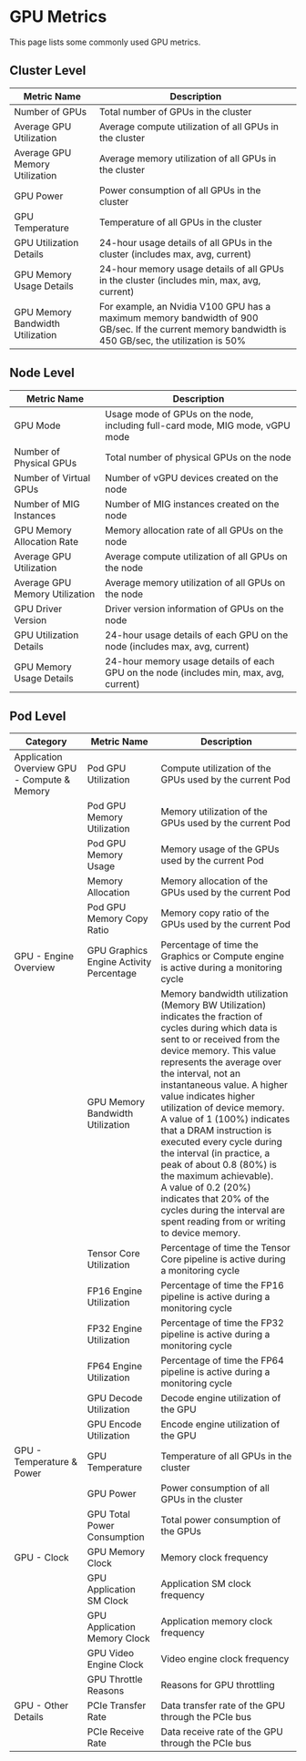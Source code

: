# GPU Metrics

This page lists some commonly used GPU metrics.

## Cluster Level

| Metric Name | Description |
| ----------- | ----------- |
| Number of GPUs | Total number of GPUs in the cluster |
| Average GPU Utilization | Average compute utilization of all GPUs in the cluster |
| Average GPU Memory Utilization | Average memory utilization of all GPUs in the cluster |
| GPU Power | Power consumption of all GPUs in the cluster |
| GPU Temperature | Temperature of all GPUs in the cluster |
| GPU Utilization Details | 24-hour usage details of all GPUs in the cluster (includes max, avg, current) |
| GPU Memory Usage Details | 24-hour memory usage details of all GPUs in the cluster (includes min, max, avg, current) |
| GPU Memory Bandwidth Utilization | For example, an Nvidia V100 GPU has a maximum memory bandwidth of 900 GB/sec. If the current memory bandwidth is 450 GB/sec, the utilization is 50% |

## Node Level

| Metric Name | Description |
| ----------- | ----------- |
| GPU Mode | Usage mode of GPUs on the node, including full-card mode, MIG mode, vGPU mode |
| Number of Physical GPUs | Total number of physical GPUs on the node |
| Number of Virtual GPUs | Number of vGPU devices created on the node |
| Number of MIG Instances | Number of MIG instances created on the node |
| GPU Memory Allocation Rate | Memory allocation rate of all GPUs on the node |
| Average GPU Utilization | Average compute utilization of all GPUs on the node |
| Average GPU Memory Utilization | Average memory utilization of all GPUs on the node |
| GPU Driver Version | Driver version information of GPUs on the node |
| GPU Utilization Details | 24-hour usage details of each GPU on the node (includes max, avg, current) |
| GPU Memory Usage Details | 24-hour memory usage details of each GPU on the node (includes min, max, avg, current) |

## Pod Level

| Category | Metric Name | Description |
| -------- | ----------- | ----------- |
| Application Overview GPU - Compute & Memory | Pod GPU Utilization | Compute utilization of the GPUs used by the current Pod |
| | Pod GPU Memory Utilization | Memory utilization of the GPUs used by the current Pod |
| | Pod GPU Memory Usage | Memory usage of the GPUs used by the current Pod |
| | Memory Allocation | Memory allocation of the GPUs used by the current Pod |
| | Pod GPU Memory Copy Ratio | Memory copy ratio of the GPUs used by the current Pod |
| GPU - Engine Overview | GPU Graphics Engine Activity Percentage | Percentage of time the Graphics or Compute engine is active during a monitoring cycle |
| | GPU Memory Bandwidth Utilization | Memory bandwidth utilization (Memory BW Utilization) indicates the fraction of cycles during which data is sent to or received from the device memory. This value represents the average over the interval, not an instantaneous value. A higher value indicates higher utilization of device memory.<br>A value of 1 (100%) indicates that a DRAM instruction is executed every cycle during the interval (in practice, a peak of about 0.8 (80%) is the maximum achievable).<br>A value of 0.2 (20%) indicates that 20% of the cycles during the interval are spent reading from or writing to device memory. |
| | Tensor Core Utilization | Percentage of time the Tensor Core pipeline is active during a monitoring cycle |
| | FP16 Engine Utilization | Percentage of time the FP16 pipeline is active during a monitoring cycle |
| | FP32 Engine Utilization | Percentage of time the FP32 pipeline is active during a monitoring cycle |
| | FP64 Engine Utilization | Percentage of time the FP64 pipeline is active during a monitoring cycle |
| | GPU Decode Utilization | Decode engine utilization of the GPU |
| | GPU Encode Utilization | Encode engine utilization of the GPU |
| GPU - Temperature & Power | GPU Temperature | Temperature of all GPUs in the cluster |
| | GPU Power | Power consumption of all GPUs in the cluster |
| | GPU Total Power Consumption | Total power consumption of the GPUs |
| GPU - Clock | GPU Memory Clock | Memory clock frequency |
| | GPU Application SM Clock | Application SM clock frequency |
| | GPU Application Memory Clock | Application memory clock frequency |
| | GPU Video Engine Clock | Video engine clock frequency |
| | GPU Throttle Reasons | Reasons for GPU throttling |
| GPU - Other Details | PCIe Transfer Rate | Data transfer rate of the GPU through the PCIe bus |
| | PCIe Receive Rate | Data receive rate of the GPU through the PCIe bus |
